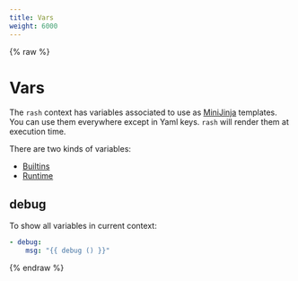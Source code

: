 ```yaml
---
title: Vars
weight: 6000
---
```


{% raw %}
# Vars <!-- omit in toc -->

The `rash` context has variables associated to use as [MiniJinja](https://docs.rs/minijinja/) templates.
You can use them everywhere except in Yaml keys. `rash` will render them at execution time.

There are two kinds of variables:

- [Builtins](builtins.md)
- [Runtime](runtime.md)

## debug

To show all variables in current context:

```yaml
- debug:
    msg: "{{ debug () }}"
```
{% endraw %}
